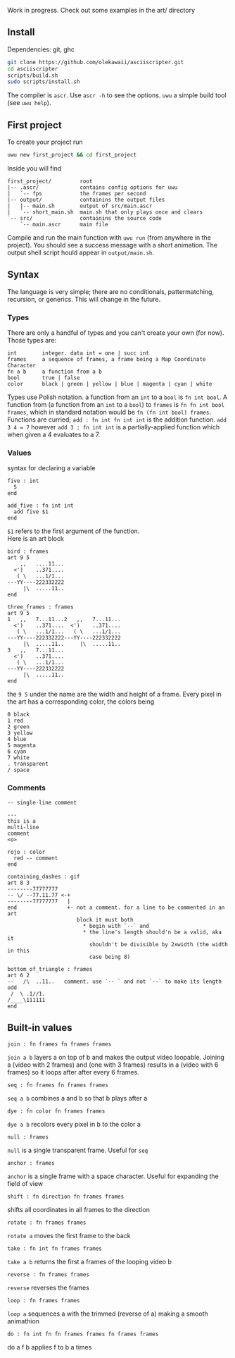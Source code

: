 Work in progress. Check out some examples in the art/ directory

## Install
Dependencies: git, ghc
```sh
git clone https://github.com/olekawaii/asciiscripter.git
cd asciiscripter
scripts/build.sh
sudo scripts/install.sh
```
The compiler is `ascr`. Use `ascr -h` to see the options. `uwu` a simple build
tool (see `uwu help`).

## First project
To create your project run
```sh
uwu new first_project && cd first_project
````
Inside you will find 
```
first_project/         root
|-- .ascr/             contains config options for uwu
|   `-- fps            the frames per second
|-- output/            containins the output files
|   |-- main.sh        output of src/main.ascr
|   `-- short_main.sh  main.sh that only plays once and clears
`-- src/               containins the source code
    `-- main.ascr      main file
```
Compile and run the main function with `uwu run` (from anywhere in the project). 
You should see a success message with a short animation. The output shell script 
hould appear in `output/main.sh`.

## Syntax
The language is very simple; there are no conditionals, pattermatching,
recursion, or generics. This will change in the future.

### Types
There are only a handful of types and you can't create your own (for now). Those 
types are:
```
int        integer. data int = one | succ int
frames     a sequence of frames, a frame being a Map Coordinate Character
fn a b     a function from a b
bool       true | false
color      black | green | yellow | blue | magenta | cyan | white
```
Types use Polish notation. a function from an `int` to a `bool` is `fn int
bool`. A function from (a function from an `int` to a `bool`) to `frames` is
`fn fn int bool frames`, which in standard notation would be `fn (fn int bool)
frames`. Functions are curried; `add : fn int fn int int` is the addition
function. `add 3 4 = 7` however `add 3 : fn int int` is a partially-applied 
function which when given a 4 evaluates to a 7.

### Values
syntax for declaring a variable
```
five : int
  5
end

add_five : fn int int
  add five $1
end
```
`$1` refers to the first argument of the function.   
Here is an art block
```
bird : frames
art 9 5
    ,,   ....11...
  <')    ..371....
   ( \   ...1/1...
---YY----222332222
     |\  .....11..
end

three_frames : frames
art 9 5
1   ,,   7...11...2   ,,   7...11...
  <')    ..371....  <')    ..371....
   ( \   ...1/1...   ( \   ...1/1...
---YY----222332222---YY----222332222
     |\  .....11..     |\  .....11..
3   ,,   7...11...
  <')    ..371....
   ( \   ...1/1...
---YY----222332222
     |\  .....11..
end
```
the `9 5` under the name are the width and height of a frame. Every pixel in
the art has a corresponding color, the colors being
```
0 black
1 red
2 green
3 yellow
4 blue
5 magenta
6 cyan
7 white
. transparent
/ space
```

### Comments
```
-- single-line comment

---
this is a
multi-line
comment
<o>

rojo : color
  red -- comment
end

containing_dashes : gif
art 8 3
--------77777777
-- \/ --77.11.77 <-+
--------77777777   |
end                +- not a comment. for a line to be commented in an art 
                      block it must both
                        * begin with `--` and
                        * the line's length should'n be a valid, aka it
                          shouldn't be divisible by 2xwidth (the width in this 
                          case being 8)

bottom_of_triangle : frames
art 6 2
--   /\  ..11..   comment. use `-- ` and not `--` to make its length odd
 /  \ .1//1.
/____\111111
end

```

## Built-in values
```
join : fn frames fn frames frames
```
`join a b` layers a on top of b and makes the output video loopable. Joining a 
(video with 2 frames) and (one with 3 frames) results in a (video with 6 frames) so
it loops after after every 6 frames.
```
seq : fn frames fn frames frames
```
`seq a b` combines a and b so that b plays after a
```
dye : fn color fn frames frames
```
`dye a b` recolors every pixel in b to the color a
```
null : frames
```
`null` is a single transparent frame. Useful for `seq`
```
anchor : frames
```
`anchor` is a single frame with a space character. Useful for expanding the
field of view 
```
shift : fn direction fn frames frames
```
shifts all coordinates in all frames to the direction
```
rotate : fn frames frames 
```
`rotate a` moves the first frame to the back
```
take : fn int fn frames frames
```
`take a b` returns the first a frames of the looping video b
```
reverse : fn frames frames
```
`reverse` reverses the frames
```
loop : fn frames frames
```
`loop a` sequences a with the trimmed (reverse of a) making a smooth 
animathion
```
do : fn int fn fn frames frames fn frames frames
```
do a f b applies f to b a times


